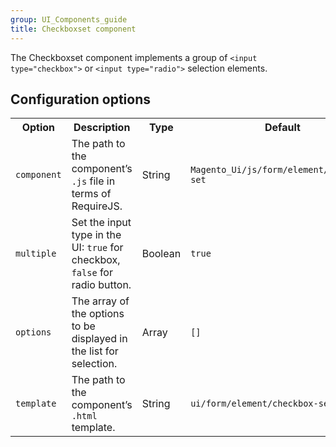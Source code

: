 ```yaml
---
group: UI_Components_guide
title: Checkboxset component
---
```


The Checkboxset component implements a group of `<input type="checkbox">` or `<input type="radio">` selection elements.

## Configuration options

<table>
  <tr>
    <th>Option </th>
    <th>Description</th>
    <th>Type</th>
    <th>Default</th>
  </tr>
  <tr>
    <td><code>component</code></td>
    <td>The path to the component’s <code>.js</code> file in terms of RequireJS.</td>
    <td>String</td>
    <td><code>Magento_Ui/js/form/element/checkbox-set</code></td>
  </tr>
  <tr>
    <td><code>multiple</code></td>
    <td>Set the input type in the UI: <code>true</code> for checkbox, <code>false</code> for radio button.</td>
    <td>Boolean</td>
    <td><code>true</code></td>
  </tr>
  <tr>
    <td><code>options</code></td>
    <td>The array of the options to be displayed in the list for selection.</td>
    <td>Array</td>
    <td><code>[]</code></td>
  </tr>
  <tr>
    <td><code>template</code></td>
    <td>The path to the component’s <code>.html</code> template.</td>
    <td>String</td>
    <td><code>ui/form/element/checkbox-set</code></td>
  </tr>
</table>
